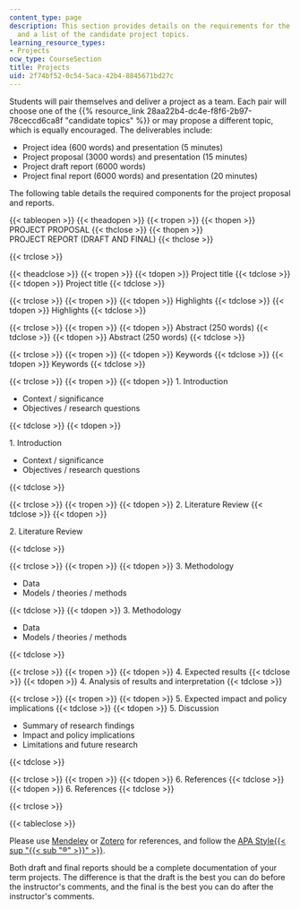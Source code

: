 ```yaml
---
content_type: page
description: This section provides details on the requirements for the team project
  and a list of the candidate project topics.
learning_resource_types:
- Projects
ocw_type: CourseSection
title: Projects
uid: 2f74bf52-0c54-5aca-42b4-8845671bd27c
---
```

Students will pair themselves and deliver a project as a team. Each pair will choose one of the {{% resource_link 28aa22b4-dc4e-f8f6-2b97-78ceccd6ca8f "candidate topics" %}} or may propose a different topic, which is equally encouraged. The deliverables include:

*   Project idea (600 words) and presentation (5 minutes)
*   Project proposal (3000 words) and presentation (15 minutes)
*   Project draft report (6000 words)
*   Project final report (6000 words) and presentation (20 minutes)

The following table details the required components for the project proposal and reports.

{{< tableopen >}}
{{< theadopen >}}
{{< tropen >}}
{{< thopen >}}
PROJECT PROPOSAL
{{< thclose >}}
{{< thopen >}}
PROJECT REPORT (DRAFT AND FINAL)
{{< thclose >}}

{{< trclose >}}

{{< theadclose >}}
{{< tropen >}}
{{< tdopen >}}
Project title
{{< tdclose >}}
{{< tdopen >}}
Project title
{{< tdclose >}}

{{< trclose >}}
{{< tropen >}}
{{< tdopen >}}
Highlights
{{< tdclose >}}
{{< tdopen >}}
Highlights
{{< tdclose >}}

{{< trclose >}}
{{< tropen >}}
{{< tdopen >}}
Abstract (250 words)
{{< tdclose >}}
{{< tdopen >}}
Abstract (250 words)
{{< tdclose >}}

{{< trclose >}}
{{< tropen >}}
{{< tdopen >}}
Keywords
{{< tdclose >}}
{{< tdopen >}}
Keywords
{{< tdclose >}}

{{< trclose >}}
{{< tropen >}}
{{< tdopen >}}
1\. Introduction

*   Context / significance
*   Objectives / research questions


{{< tdclose >}}
{{< tdopen >}}


1\. Introduction

*   Context / significance
*   Objectives / research questions


{{< tdclose >}}

{{< trclose >}}
{{< tropen >}}
{{< tdopen >}}
2\. Literature Review
{{< tdclose >}}
{{< tdopen >}}


2\. Literature Review


{{< tdclose >}}

{{< trclose >}}
{{< tropen >}}
{{< tdopen >}}
3\. Methodology

*   Data
*   Models / theories / methods


{{< tdclose >}}
{{< tdopen >}}
3\. Methodology

*   Data
*   Models / theories / methods


{{< tdclose >}}

{{< trclose >}}
{{< tropen >}}
{{< tdopen >}}
4\. Expected results
{{< tdclose >}}
{{< tdopen >}}
4\. Analysis of results and interpretation
{{< tdclose >}}

{{< trclose >}}
{{< tropen >}}
{{< tdopen >}}
5\. Expected impact and policy implications
{{< tdclose >}}
{{< tdopen >}}
5\. Discussion

*   Summary of research findings
*   Impact and policy implications
*   Limitations and future research


{{< tdclose >}}

{{< trclose >}}
{{< tropen >}}
{{< tdopen >}}
6\. References
{{< tdclose >}}
{{< tdopen >}}
6\. References
{{< tdclose >}}

{{< trclose >}}

{{< tableclose >}}

Please use [Mendeley](http://www.mendeley.com/) or [Zotero](https://www.zotero.org/) for references, and follow the [APA Style{{< sup "{{< sub \"®\" >}}" >}}](http://www.apastyle.org/).

Both draft and final reports should be a complete documentation of your term projects. The difference is that the draft is the best you can do before the instructor's comments, and the final is the best you can do after the instructor's comments.